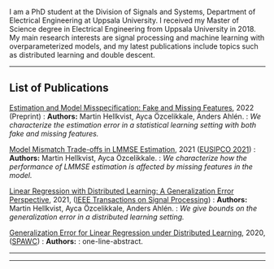 I am a PhD student at the Division of Signals and Systems,
Department of Electrical Engineering at Uppsala University. 
I received my Master of Science degree in Electrical Engineering from Uppsala University in 2018.
My main research interests are signal processing and machine learning with overparameterized models,
and my latest publications include topics such as distributed learning and double descent.

---
## List of Publications

<a href="https://arxiv.org/abs/2203.03398" target="_blank">Estimation and Model Misspecification: Fake and Missing Features</a>, 2022 (Preprint)
: **Authors:** Martin Hellkvist, Ayca Özcelikkale, Anders Ahlén.
: *We characterize the estimation error in a statistical learning setting with both fake and missing features.*

[Model Mismatch Trade-offs in LMMSE Estimation](https://arxiv.org/abs/2105.11964), 2021 ([EUSIPCO 2021](https://eusipco2021.org/))
: **Authors:** Martin Hellkvist, Ayca Özcelikkale.
: *We characterize how the performance of LMMSE estimation is affected by missing features in the model.*

[Linear Regression with Distributed Learning: A Generalization Error Perspective](https://arxiv.org/abs/2101.09001), 2021, ([IEEE Transactions on Signal Processing](https://ieeexplore.ieee.org/document/9520293))
: **Authors:** Martin Hellkvist, Ayca Özcelikkale, Anders Ahlén.
: *We give bounds on the generalization error in a distributed learning setting.*

[Generalization Error for Linear Regression under Distributed Learning](https://arxiv.org/abs/2004.14637), 2020, ([SPAWC](https://spawc2020.netlify.app/))
: **Authors:** 
: one-line-abstract.

 
<!-- Publication item template
[Title](https://arxiv.org/abs/), yyyy, ([Journal/Conf/Preprint]())
: **Authors:** 
: one-line-abstract. 
-->

---




---

